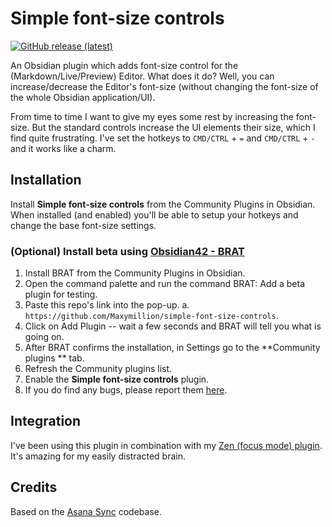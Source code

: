 # Simple font-size controls

[![GitHub release (latest)](https://img.shields.io/github/v/release/Maxymillion/simple-font-size-controls?style=flat-square&sort=semver)](https://github.com/Maxymillion/simple-font-size-controls/releases/latest)

An Obsidian plugin which adds font-size control for the (Markdown/Live/Preview) Editor. What does it do? Well, you can increase/decrease the Editor's font-size (without changing the font-size of the whole Obsidian application/UI).

From time to time I want to give my eyes some rest by increasing the font-size. But the standard controls increase the UI elements their size, which I find quite frustrating. I've set the hotkeys to `CMD/CTRL` + `=` and `CMD/CTRL` + `-` and it works like a charm.

## Installation
Install **Simple font-size controls** from the Community Plugins in Obsidian. When installed (and enabled) you'll be able to setup your hotkeys and change the base font-size settings.

### (Optional) Install beta using [Obsidian42 - BRAT](https://github.com/TfTHacker/obsidian42-brat)
1. Install BRAT from the Community Plugins in Obsidian.
2. Open the command palette and run the command BRAT: Add a beta plugin for testing.
3. Paste this repo's link into the pop-up.
	a. `https://github.com/Maxymillion/simple-font-size-controls`.
4. Click on Add Plugin -- wait a few seconds and BRAT will tell you what is going on.
5. After BRAT confirms the installation, in Settings go to the **Community plugins ** tab.
6. Refresh the Community plugins list.
7. Enable the **Simple font-size controls** plugin.
8. If you do find any bugs, please report them [here](https://github.com/Maxymillion/simple-font-size-controls/issues).

## Integration
I've been using this plugin in combination with my [Zen (focus mode) plugin](https://github.com/Maxymillion/zen). It's amazing for my easily distracted brain.

## Credits
Based on the [Asana Sync](https://github.com/Maxymillion/asana-sync-plugin) codebase.
